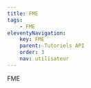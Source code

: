 ```yaml
---
title: FME
tags:
    - FME
eleventyNavigation:
    key: FME
    parent: Tutoriels API
    order: 3
    nav: utilisateur
---
```


FME
